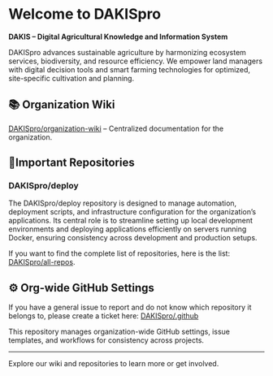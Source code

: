 # Welcome to DAKISpro

**DAKIS – Digital Agricultural Knowledge and Information System**

DAKISpro advances sustainable agriculture by harmonizing ecosystem services, biodiversity, and resource efficiency. We empower land managers with digital decision tools and smart farming technologies for optimized, site-specific cultivation and planning.

## 📚 Organization Wiki
[DAKISpro/organization-wiki](https://github.com/DAKISpro/organization-wiki/wiki) – Centralized documentation for the organization.

## 📂Important Repositories

### DAKISpro/deploy

The DAKISpro/deploy repository is designed to manage automation, deployment scripts, and infrastructure configuration for the organization’s applications. Its central role is to streamline setting up local development environments and deploying applications efficiently on servers running Docker, ensuring consistency across development and production setups.

If you want to find the complete list of repositories, here is the list: [DAKISpro/all-repos](https://github.com/DAKISpro/organization-wiki/wiki/Project-Index:-Links-to-all-repositories-in-the-organization).

## ⚙️ Org-wide GitHub Settings

If you have a general issue to report and do not know which repository it belongs to, please create a ticket here: [DAKISpro/.github](https://github.com/DAKISpro/.github/issues) 

This repository manages organization-wide GitHub settings, issue templates, and workflows for consistency across projects.

---

Explore our wiki and repositories to learn more or get involved.
